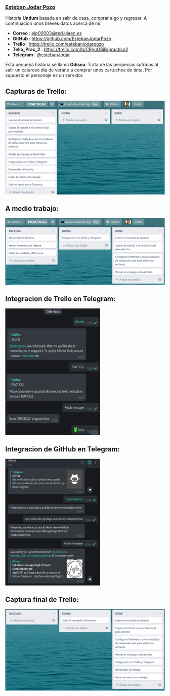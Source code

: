 ### [Esteban Jodar Pozo](https://github.com/EstebanJodarPozo)

Historia **Undum** basada en salir de casa, comprar algo y regresar. A continuacion
unos breves datos acerca de mi:

- **Correo**  :  ejp00003@red.ujaen.es
- **GitHub**  :  https://github.com/EstebanJodarPozo
- **Trello**     :  https://trello.com/estebanjodarpozo
- **Tello_Prac_2**  :   https://trello.com/b/CRyuO8iB/practica2
- **Telegram**  :  [@estebanJodar](https://t.me/estebanJodar)

Esta pequeña historia se llama **Odisea**. Trata de las peripecias sufridas al
salir un caluroso dia de verano a comprar unos cartuchos de tinta. Por supuesto
el personaje es un servidor.

## Capturas de Trello:
![Trello1](/games/media/img/Trello_principio.png)

## A medio trabajo:
![Trello2](/games/media/img/Trello_medias.png)

## Integracion de Trello en Telegram:
<img src="/games/media/img/Integracion_Trello.png" height="400" width="300">

## Integracion de GitHub en Telegram:
<img src="/games/media/img/Integracion_telegram.png" height="400" width="300">

## Captura final de Trello:
![Trello3](/games/media/img/Trello_fin.png)
